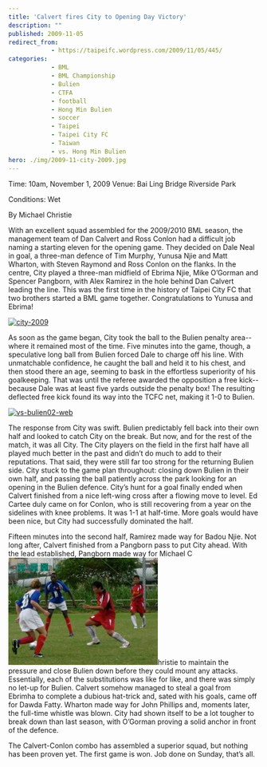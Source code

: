 ```yaml
---
title: 'Calvert fires City to Opening Day Victory'
description: ""
published: 2009-11-05
redirect_from:
            - https://taipeifc.wordpress.com/2009/11/05/445/
categories:
            - BML
            - BML Championship
            - Bulien
            - CTFA
            - football
            - Hong Min Bulien
            - soccer
            - Taipei
            - Taipei City FC
            - Taiwan
            - vs. Hong Min Bulien
hero: ./img/2009-11-city-2009.jpg
---
```


Time: 10am, November 1, 2009 Venue: Bai Ling Bridge Riverside Park

Conditions: Wet

By Michael Christie

With an excellent squad assembled for the 2009/2010 BML season, the management team of Dan Calvert and Ross Conlon had a difficult job naming a starting eleven for the opening game. They decided on Dale Neal in goal, a three-man defence of Tim Murphy, Yunusa Njie and Matt Wharton, with Steven Raymond and Ross Conlon on the flanks. In the centre, City played a three-man midfield of Ebrima Njie, Mike O’Gorman and Spencer Pangborn, with Alex Ramirez in the hole behind Dan Calvert leading the line. This was the first time in the history of Taipei City FC that two brothers started a BML game together. Congratulations to Yunusa and Ebrima!

[![](http://taipeifc.files.wordpress.com/2009/11/city-2009.jpg "city-2009")](./img/2009-11-city-2009.jpg)

As soon as the game began, City took the ball to the Bulien penalty area--where it remained most of the time. Five minutes into the game, though, a speculative long ball from Bulien forced Dale to charge off his line. With unmatchable confidence, he caught the ball and held it to his chest, and then stood there an age, seeming to bask in the effortless superiority of his goalkeeping. That was until the referee awarded the opposition a free kick--because Dale was at least five yards outside the penalty box! The resulting deflected free kick found its way into the TCFC net, making it 1-0 to Bulien.

[![](http://taipeifc.files.wordpress.com/2009/11/vs-bulien02-web.jpg "vs-bulien02-web")](./img/2009-11-vs-bulien02-web.jpg)

The response from City was swift. Bulien predictably fell back into their own half and looked to catch City on the break. But now, and for the rest of the match, it was all City. The City players on the field in the first half have all played much better in the past and didn’t do much to add to their reputations. That said, they were still far too strong for the returning Bulien side. City stuck to the game plan throughout: closing down Bulien in their own half, and passing the ball patiently across the park looking for an opening in the Bulien defence. City’s hunt for a goal finally ended when Calvert finished from a nice left-wing cross after a flowing move to level. Ed Cartee duly came on for Conlon, who is still recovering from a year on the sidelines with knee problems. It was 1-1 at half-time. More goals would have been nice, but City had successfully dominated the half.

Fifteen minutes into the second half, Ramirez made way for Badou Njie. Not long after, Calvert finished from a Pangborn pass to put City ahead. With the lead established, Pangborn made way for Michael C[![](./img/2009-11-vs-bulien07-web.jpg "vs-bulien07-web")](http://taipeifc.files.wordpress.com/2009/11/vs-bulien07-web.jpg)hristie to maintain the pressure and close Bulien down before they could mount any attacks. Essentially, each of the substitutions was like for like, and there was simply no let-up for Bulien. Calvert somehow managed to steal a goal from Ebrimha to complete a dubious hat-trick and, sated with his goals, came off for Dawda Fatty. Wharton made way for John Phillips and, moments later, the full-time whistle was blown. City had shown itself to be a lot tougher to break down than last season, with O’Gorman proving a solid anchor in front of the defence.

The Calvert-Conlon combo has assembled a superior squad, but nothing has been proven yet. The first game is won. Job done on Sunday, that’s all.
